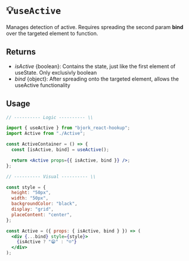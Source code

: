 # 💡`useActive`

Manages detection of active. Requires spreading the second param **bind** over the targeted element to function.

## Returns

- _isActive_ {boolean}: Contains the state, just like the first element of useState. Only exclusivly boolean
- _bind_ {object}: After spreading onto the targeted element, allows the useActive functionality

## Usage

```jsx
// ---------- Logic ---------- \\

import { useActive } from "bjork_react-hookup";
import Active from "./Active";

const ActiveContainer = () => {
  const [isActive, bind] = useActive();

  return <Active props={{ isActive, bind }} />;
};

// ---------- Visual ---------- \\

const style = {
  height: "50px",
  width: "50px",
  backgroundColor: "black",
  display: "grid",
  placeContent: "center",
};

const Active = ({ props: { isActive, bind } }) => (
  <div {...bind} style={style}>
    {isActive ? "😁" : "☹️"}
  </div>
);
```
